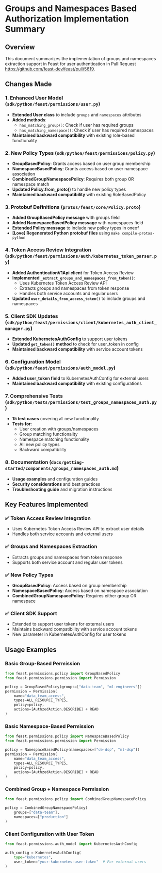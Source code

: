 # Groups and Namespaces Based Authorization Implementation Summary

## Overview
This document summarizes the implementation of groups and namespaces extraction support in Feast for user authentication in Pull Request https://github.com/feast-dev/feast/pull/5619.

## Changes Made

### 1. Enhanced User Model (`sdk/python/feast/permissions/user.py`)
- **Extended User class** to include `groups` and `namespaces` attributes
- **Added methods**:
  - `has_matching_group()`: Check if user has required groups
  - `has_matching_namespace()`: Check if user has required namespaces
- **Maintained backward compatibility** with existing role-based functionality

### 2. New Policy Types (`sdk/python/feast/permissions/policy.py`)
- **GroupBasedPolicy**: Grants access based on user group membership
- **NamespaceBasedPolicy**: Grants access based on user namespace association  
- **CombinedGroupNamespacePolicy**: Requires both group OR namespace match
- **Updated Policy.from_proto()** to handle new policy types
- **Maintained backward compatibility** with existing RoleBasedPolicy

### 3. Protobuf Definitions (`protos/feast/core/Policy.proto`)
- **Added GroupBasedPolicy message** with groups field
- **Added NamespaceBasedPolicy message** with namespaces field
- **Extended Policy message** to include new policy types in oneof
- **[Love] Regenerated Python protobuf files** using `make compile-protos-python`

### 4. Token Access Review Integration (`sdk/python/feast/permissions/auth/kubernetes_token_parser.py`)
- **Added AuthenticationV1Api client** for Token Access Review
- **Implemented `_extract_groups_and_namespaces_from_token()`**:
  - Uses Kubernetes Token Access Review API
  - Extracts groups and namespaces from token response
  - Handles both service accounts and regular users
- **Updated `user_details_from_access_token()`** to include groups and namespaces

### 5. Client SDK Updates (`sdk/python/feast/permissions/client/kubernetes_auth_client_manager.py`)
- **Extended KubernetesAuthConfig** to support user tokens
- **Updated `get_token()` method** to check for user_token in config
- **Maintained backward compatibility** with service account tokens

### 6. Configuration Model (`sdk/python/feast/permissions/auth_model.py`)
- **Added user_token field** to KubernetesAuthConfig for external users
- **Maintained backward compatibility** with existing configurations

### 7. Comprehensive Tests (`sdk/python/tests/permissions/test_groups_namespaces_auth.py`)
- **15 test cases** covering all new functionality
- **Tests for**:
  - User creation with groups/namespaces
  - Group matching functionality
  - Namespace matching functionality
  - All new policy types
  - Backward compatibility

### 8. Documentation (`docs/getting-started/components/groups_namespaces_auth.md`)
- **Usage examples** and configuration guides
- **Security considerations** and best practices
- **Troubleshooting guide** and migration instructions


## Key Features Implemented

### ✅ Token Access Review Integration
- Uses Kubernetes Token Access Review API to extract user details
- Handles both service accounts and external users

### ✅ Groups and Namespaces Extraction
- Extracts groups and namespaces from token response
- Supports both service account and regular user tokens

### ✅ New Policy Types
- **GroupBasedPolicy**: Access based on group membership
- **NamespaceBasedPolicy**: Access based on namespace association
- **CombinedGroupNamespacePolicy**: Requires either group OR namespace

### ✅ Client SDK Support
- Extended to support user tokens for external users
- Maintains backward compatibility with service account tokens
- New parameter in KubernetesAuthConfig for user tokens


## Usage Examples

### Basic Group-Based Permission
```python
from feast.permissions.policy import GroupBasedPolicy
from feast.permissions.permission import Permission

policy = GroupBasedPolicy(groups=["data-team", "ml-engineers"])
permission = Permission(
    name="data_team_access",
    types=ALL_RESOURCE_TYPES,
    policy=policy,
    actions=[AuthzedAction.DESCRIBE] + READ
)
```

### Basic Namespace-Based Permission
```python
from feast.permissions.policy import NamespaceBasedPolicy
from feast.permissions.permission import Permission

policy = NamespaceBasedPolicy(namespaces=["de-dsp", "ml-dsp"])
permission = Permission(
    name="data_team_access",
    types=ALL_RESOURCE_TYPES,
    policy=policy,
    actions=[AuthzedAction.DESCRIBE] + READ
)
```

### Combined Group + Namespace Permission
```python
from feast.permissions.policy import CombinedGroupNamespacePolicy

policy = CombinedGroupNamespacePolicy(
    groups=["data-team"],
    namespaces=["production"]
)
```

### Client Configuration with User Token
```python
from feast.permissions.auth_model import KubernetesAuthConfig

auth_config = KubernetesAuthConfig(
    type="kubernetes",
    user_token="your-kubernetes-user-token"  # For external users
)
```
